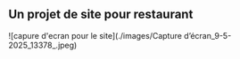 ## Un projet de site pour restaurant

![capure d'ecran pour le site](./images/Capture d’écran_9-5-2025_13378_.jpeg)
